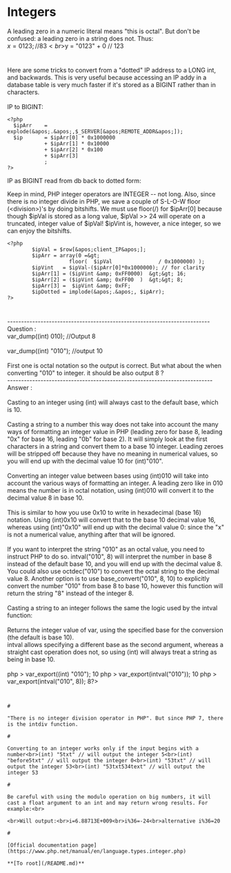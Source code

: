 # Integers



A leading zero in a numeric literal means "this is octal". But don&apos;t be confused: a leading zero in a string does not. Thus:<br>$x = 0123;          // 83<br>$y = "0123" + 0     // 123  

#

Here are some tricks to convert from a "dotted" IP address to a LONG int, and backwards. This is very useful because accessing an IP addy in a database table is very much faster if it&apos;s stored as a BIGINT rather than in characters.<br><br>IP to BIGINT:<br>

```
<?php
  $ipArr    = explode(&apos;.&apos;,$_SERVER[&apos;REMOTE_ADDR&apos;]);
  $ip       = $ipArr[0] * 0x1000000
            + $ipArr[1] * 0x10000
            + $ipArr[2] * 0x100
            + $ipArr[3]
            ;
?>
```


IP as BIGINT read from db back to dotted form:

Keep in mind, PHP integer operators are INTEGER -- not long. Also, since there is no integer divide in PHP, we save a couple of S-L-O-W floor (&lt;division&gt;)&apos;s by doing bitshifts. We must use floor(/) for $ipArr[0] because though $ipVal is stored as a long value, $ipVal &gt;&gt; 24 will operate on a truncated, integer value of $ipVal! $ipVint is, however, a nice integer, so 
we can enjoy the bitshifts.



```
<?php
        $ipVal = $row[&apos;client_IP&apos;];
        $ipArr = array(0 =&gt;
                    floor(  $ipVal               / 0x1000000) );
        $ipVint   = $ipVal-($ipArr[0]*0x1000000); // for clarity
        $ipArr[1] = ($ipVint &amp; 0xFF0000)  &gt;&gt; 16;
        $ipArr[2] = ($ipVint &amp; 0xFF00  )  &gt;&gt; 8;
        $ipArr[3] =  $ipVint &amp; 0xFF;
        $ipDotted = implode(&apos;.&apos;, $ipArr);
?>
```
  

#

-------------------------------------------------------------------------<br>Question : <br>var_dump((int) 010);  //Output 8<br><br>var_dump((int) "010"); //output 10<br><br>First one is octal notation so the output is correct. But what about the when converting "010" to integer. it should be also output 8 ?<br>--------------------------------------------------------------------------<br>Answer :<br><br>Casting to an integer using (int) will always cast to the default base, which is 10.<br><br>Casting a string to a number this way does not take into account the many ways of formatting an integer value in PHP (leading zero for base 8, leading "0x" for base 16, leading "0b" for base 2). It will simply look at the first characters in a string and convert them to a base 10 integer. Leading zeroes will be stripped off because they have no meaning in numerical values, so you will end up with the decimal value 10 for (int)"010".<br><br>Converting an integer value between bases using (int)010 will take into account the various ways of formatting an integer. A leading zero like in 010 means the number is in octal notation, using (int)010 will convert it to the decimal value 8 in base 10.<br><br>This is similar to how you use 0x10 to write in hexadecimal (base 16) notation. Using (int)0x10 will convert that to the base 10 decimal value 16, whereas using (int)"0x10" will end up with the decimal value 0: since the "x" is not a numerical value, anything after that will be ignored.<br><br>If you want to interpret the string "010" as an octal value, you need to instruct PHP to do so. intval("010", 8) will interpret the number in base 8 instead of the default base 10, and you will end up with the decimal value 8. You could also use octdec("010") to convert the octal string to the decimal value 8. Another option is to use base_convert("010", 8, 10) to explicitly convert the number "010" from base 8 to base 10, however this function will return the string "8" instead of the integer 8.<br><br>Casting a string to an integer follows the same the logic used by the intval function:<br><br>Returns the integer value of var, using the specified base for the conversion (the default is base 10).<br>intval allows specifying a different base as the second argument, whereas a straight cast operation does not, so using (int) will always treat a string as being in base 10.<br><br>php &gt; var_export((int) "010");
10
php &gt; var_export(intval("010"));
10
php &gt; var_export(intval("010", 8));
8?>
```
  

#

"There is no integer division operator in PHP". But since PHP 7, there is the intdiv function.  

#

Converting to an integer works only if the input begins with a number<br>(int) "5txt" // will output the integer 5<br>(int) "before5txt" // will output the integer 0<br>(int) "53txt" // will output the integer 53<br>(int) "53txt534text" // will output the integer 53  

#

Be careful with using the modulo operation on big numbers, it will cast a float argument to an int and may return wrong results. For example:<br>

```
<?php
    $i = 6887129852;
    echo "i=$i\n";
    echo "i%36=".($i%36)."\n";
    echo "alternative i%36=".($i-floor($i/36)*36)."\n";
?>
```
<br>Will output:<br>i=6.88713E+009<br>i%36=-24<br>alternative i%36=20  

#

[Official documentation page](https://www.php.net/manual/en/language.types.integer.php)

**[To root](/README.md)**